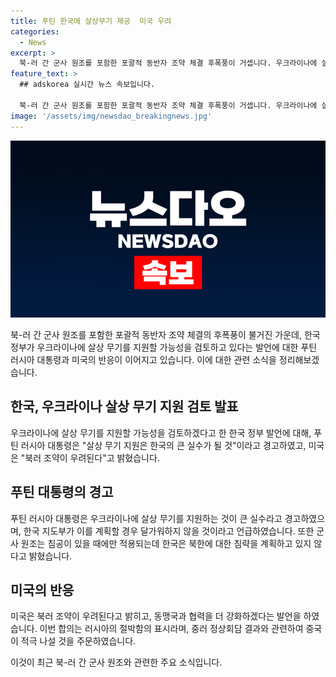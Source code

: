 ```yaml
---
title: 푸틴 한국에 살상무기 제공  미국 우려
categories:
  - News
excerpt: >
  북-러 간 군사 원조를 포함한 포괄적 동반자 조약 체결 후폭풍이 거셉니다. 우크라이나에 살상 무기 지원을 검토 중인 한국에 대해 푸틴 러시아 대통령이 "큰 실수"라고 경고했고, 미국은 "북러 조약 우려"를 피력했습니다. 러시아는 군사 조약에 대한 우려를 털어놨으며, 미국은 동맹국과의 협력을 강화하겠다고 전했습니다. 중러 정상회담 결과도 주목받고 있는 가운데, 미 의회는 러시아를 테러지원국으로 지정하는 법안을 발의했습니다.
feature_text: >
  ## adskorea 실시간 뉴스 속보입니다.

  북-러 간 군사 원조를 포함한 포괄적 동반자 조약 체결 후폭풍이 거셉니다. 우크라이나에 살상 무기 지원을 검토 중인 한국에 대해 푸틴 러시아 대통령이 "큰 실수"라고 경고했고, 미국은 "북러 조약 우려"를 피력했습니다. 러시아는 군사 조약에 대한 우려를 털어놨으며, 미국은 동맹국과의 협력을 강화하겠다고 전했습니다. 중러 정상회담 결과도 주목받고 있는 가운데, 미 의회는 러시아를 테러지원국으로 지정하는 법안을 발의했습니다.
image: '/assets/img/newsdao_breakingnews.jpg'
---
```


<p><img src="/assets/img/newsdao_breakingnews.jpg" alt="adskorea 속보" /></p>

<p>북-러 간 군사 원조를 포함한 포괄적 동반자 조약 체결의 후폭풍이 불거진 가운데, 한국 정부가 우크라이나에 살상 무기를 지원할 가능성을 검토하고 있다는 발언에 대한 푸틴 러시아 대통령과 미국의 반응이 이어지고 있습니다. 이에 대한 관련 소식을 정리해보겠습니다.</p>

<h2 data-ke-size="size26">한국, 우크라이나 살상 무기 지원 검토 발표</h2>

<p>우크라이나에 살상 무기를 지원할 가능성을 검토하겠다고 한 한국 정부 발언에 대해, 푸틴 러시아 대통령은 "살상 무기 지원은 한국의 큰 실수가 될 것"이라고 경고하였고, 미국은 "북러 조약이 우려된다"고 밝혔습니다.</p>

<h2 data-ke-size="size26">푸틴 대통령의 경고</h2>

<p>푸틴 러시아 대통령은 우크라이나에 살상 무기를 지원하는 것이 큰 실수라고 경고하였으며, 한국 지도부가 이를 계획할 경우 달가워하지 않을 것이라고 언급하였습니다. 또한 군사 원조는 침공이 있을 때에만 적용되는데 한국은 북한에 대한 침략을 계획하고 있지 않다고 밝혔습니다.</p>

<h2 data-ke-size="size26">미국의 반응</h2>

<p>미국은 북러 조약이 우려된다고 밝히고, 동맹국과 협력을 더 강화하겠다는 발언을 하였습니다. 이번 합의는 러시아의 절박함의 표시라며, 중러 정상회담 결과와 관련하여 중국이 적극 나설 것을 주문하였습니다.</p>

<p>이것이 최근 북-러 간 군사 원조와 관련한 주요 소식입니다.</p>


